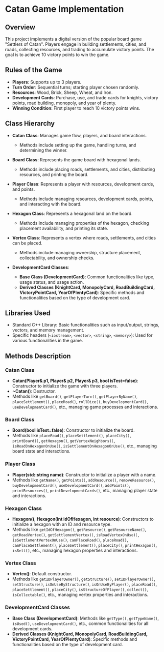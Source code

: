 # Catan Game Implementation

## Overview
This project implements a digital version of the popular board game "Settlers of Catan". Players engage in building settlements, cities, and roads, collecting resources, and trading to accumulate victory points. The goal is to achieve 10 victory points to win the game.

## Rules of the Game
- **Players**: Supports up to 3 players.
- **Turn Order**: Sequential turns; starting player chosen randomly.
- **Resources**: Wood, Brick, Sheep, Wheat, and Iron.
- **Development Cards**: Purchase, use, and trade cards for knights, victory points, road building, monopoly, and year of plenty.
- **Winning Condition**: First player to reach 10 victory points wins.

## Class Hierarchy
- **Catan Class**: Manages game flow, players, and board interactions.
  - Methods include setting up the game, handling turns, and determining the winner.
  
- **Board Class**: Represents the game board with hexagonal lands.
  - Methods include placing roads, settlements, and cities, distributing resources, and printing the board.
  
- **Player Class**: Represents a player with resources, development cards, and points.
  - Methods include managing resources, development cards, points, and interacting with the board.
  
- **Hexagon Class**: Represents a hexagonal land on the board.
  - Methods include managing properties of the hexagon, checking placement availability, and printing its state.
  
- **Vertex Class**: Represents a vertex where roads, settlements, and cities can be placed.
  - Methods include managing ownership, structure placement, collectability, and ownership checks.
  
- **DevelopmentCard Classes**:
  - **Base Class (DevelopmentCard)**: Common functionalities like type, usage status, and usage action.
  - **Derived Classes (KnightCard, MonopolyCard, RoadBuildingCard, VictoryPointCard, YearOfPlentyCard)**: Specific methods and functionalities based on the type of development card.

## Libraries Used
- Standard C++ Library: Basic functionalities such as input/output, strings, vectors, and memory management.
- Specific headers (`<iostream>`, `<vector>`, `<string>`, `<memory>`): Used for various functionalities in the game.

## Methods Description
### Catan Class
- **Catan(Player& p1, Player& p2, Player& p3, bool isTest=false)**: Constructor to initialize the game with three players.
- **~Catan()**: Destructor.
- Methods like `getBoard()`, `getPlayerTurn()`, `getPlayerByName()`, `placeSettlement()`, `placeRoad()`, `rollDice()`, `buyDevelopmentCard()`, `useDevelopmentCard()`, etc., managing game processes and interactions.

### Board Class
- **Board(bool isTest=false)**: Constructor to initialize the board.
- Methods like `placeRoad()`, `placeSettlement()`, `placeCity()`, `printBoard()`, `getHexagon()`, `getVertexNeighbors()`, `isRoadOnHexagonOnUse()`, `isSettlementOnHexagonOnUse()`, etc., managing board state and interactions.

### Player Class
- **Player(std::string name)**: Constructor to initialize a player with a name.
- Methods like `getName()`, `getPoints()`, `addResource()`, `removeResource()`, `buyDevelopmentCard()`, `useDevelopmentCard()`, `addPoints()`, `printResources()`, `printDevelopmentCards()`, etc., managing player state and interactions.

### Hexagon Class
- **Hexagon()**, **Hexagon(int idOfHexagon, int resource)**: Constructors to initialize a hexagon with an ID and resource type.
- Methods like `getIdOfHexagon()`, `getResource()`, `getResourceName()`, `getRoadVertex()`, `getSettlementVertex()`, `isRoadVertexOnUse()`, `isSettlementVertexOnUse()`, `canPlaceRoad()`, `placeRoad()`, `canPlaceSettlement()`, `placeSettlement()`, `placeCity()`, `printHexagon()`, `isSett()`, etc., managing hexagon properties and interactions.

### Vertex Class
- **Vertex()**: Default constructor.
- Methods like `getIDPlayerOwner()`, `getStructure()`, `setIDPlayerOwner()`, `setStructure()`, `isOnUseByStructure()`, `isOnUseByPlayer()`, `placeRoad()`, `placeSettlement()`, `placeCity()`, `isStructureOfPlayer()`, `collect()`, `isCollectable()`, etc., managing vertex properties and interactions.

### DevelopmentCard Classes
- **Base Class (DevelopmentCard)**: Methods like `getType()`, `getTypeName()`, `isUsed()`, `useDevelopmentCard()`, etc., common functionalities for all development cards.
- **Derived Classes (KnightCard, MonopolyCard, RoadBuildingCard, VictoryPointCard, YearOfPlentyCard)**: Specific methods and functionalities based on the type of development card.
